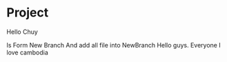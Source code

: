 # Project

Hello Chuy

Is Form New Branch And add all file into NewBranch
Hello guys.
Everyone
I love cambodia
